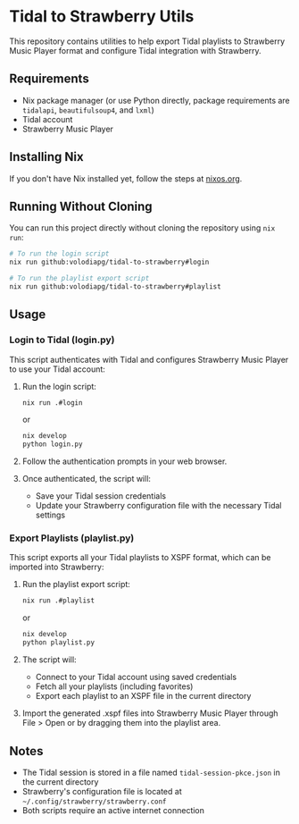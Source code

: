 # Tidal to Strawberry Utils

This repository contains utilities to help export Tidal playlists to Strawberry Music Player format and configure Tidal integration with Strawberry.

## Requirements

- Nix package manager (or use Python directly, package requirements are `tidalapi`, `beautifulsoup4`, and `lxml`)
- Tidal account
- Strawberry Music Player

## Installing Nix

If you don't have Nix installed yet, follow the steps at [nixos.org](https://nixos.org/download.html).

## Running Without Cloning

You can run this project directly without cloning the repository using `nix run`:

```bash
# To run the login script
nix run github:volodiapg/tidal-to-strawberry#login

# To run the playlist export script
nix run github:volodiapg/tidal-to-strawberry#playlist
```

## Usage

### Login to Tidal (login.py)

This script authenticates with Tidal and configures Strawberry Music Player to use your Tidal account:

1. Run the login script:

   ```bash
   nix run .#login
   ```

   or

   ```bash
   nix develop
   python login.py
   ```

2. Follow the authentication prompts in your web browser.

3. Once authenticated, the script will:
   - Save your Tidal session credentials
   - Update your Strawberry configuration file with the necessary Tidal settings

### Export Playlists (playlist.py)

This script exports all your Tidal playlists to XSPF format, which can be imported into Strawberry:

1. Run the playlist export script:

   ```bash
   nix run .#playlist
   ```

   or

   ```bash
   nix develop
   python playlist.py
   ```

2. The script will:
   - Connect to your Tidal account using saved credentials
   - Fetch all your playlists (including favorites)
   - Export each playlist to an XSPF file in the current directory

3. Import the generated .xspf files into Strawberry Music Player through File > Open or by dragging them into the playlist area.

## Notes

- The Tidal session is stored in a file named `tidal-session-pkce.json` in the current directory
- Strawberry's configuration file is located at `~/.config/strawberry/strawberry.conf`
- Both scripts require an active internet connection

